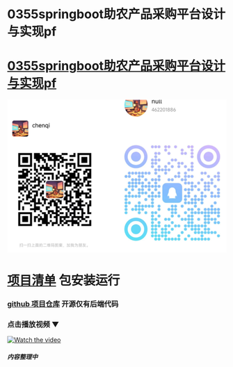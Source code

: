 # 0355springboot助农产品采购平台设计与实现pf


# [0355springboot助农产品采购平台设计与实现pf](https://github.com/GraduationProject-springboot/0355springboot)

![picture](https://raw.githubusercontent.com/GraduationProject-springboot/.github/main/img/wx.png)

# [项目清单](https://chenqi1990.site) 包安装运行

### [github 项目仓库](https://github.com/GraduationProject-springboot/allSpringbootProjects) 开源仅有后端代码

### 点击播放视频 ▼
[![Watch the video](https://i.sstatic.net/Vp2cE.png)](https://www.bilibili.com/video/BV1T1bpekEK7?p=27)


#####   内容整理中  











